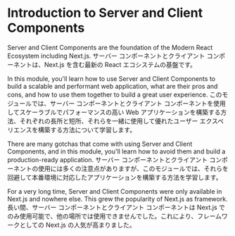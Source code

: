 # Introduction to Server and Client Components
Server and Client Components are the foundation of the Modern React Ecosystem including Next.js.
サーバー コンポーネントとクライアント コンポーネントは、Next.js を含む最新の React エコシステムの基盤です。

In this module, you'll learn how to use Server and Client Components to build a scalable and performant web application, what are their pros and cons, and how to use them together to build a great user experience.
このモジュールでは、サーバー コンポーネントとクライアント コンポーネントを使用してスケーラブルでパフォーマンスの高い Web アプリケーションを構築する方法、それぞれの長所と短所、それらを一緒に使用して優れたユーザー エクスペリエンスを構築する方法について学習します。

There are many gotchas that come with using Server and Client Components, and in this module, you'll learn how to avoid them and build a production-ready application.
サーバー コンポーネントとクライアント コンポーネントの使用には多くの注意点がありますが、このモジュールでは、それらを回避して本番環境に対応したアプリケーションを構築する方法を学習します。

For a very long time, Server and Client Components were only available in Next.js and nowhere else. This grew the popularity of Next.js as framework.
長い間、サーバー コンポーネントとクライアント コンポーネントは Next.js でのみ使用可能で、他の場所では使用できませんでした。これにより、フレームワークとしての Next.js の人気が高まりました。

